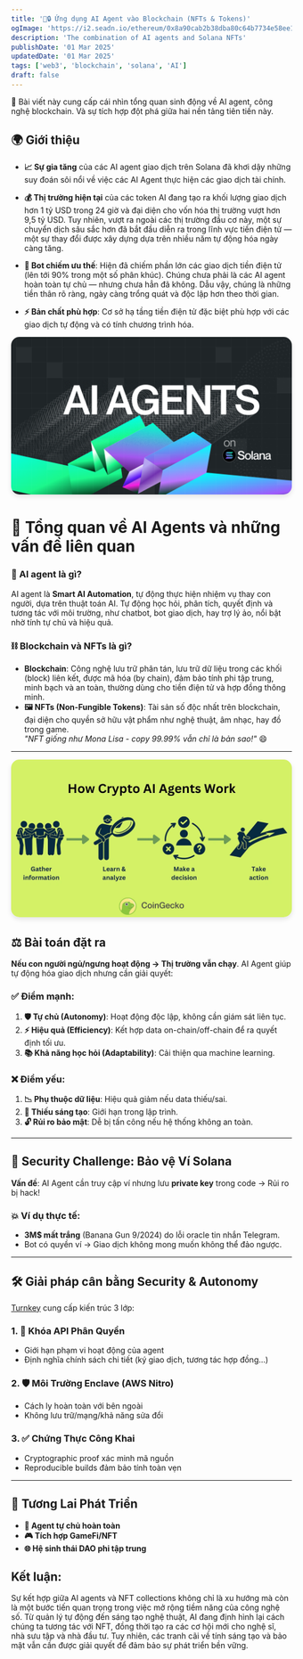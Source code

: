 ```yaml
---
title: '🤖🔒 Ứng dụng AI Agent vào Blockchain (NFTs & Tokens)'
ogImage: 'https://i2.seadn.io/ethereum/0x8a90cab2b38dba80c64b7734e58ee1db38b8992e/2e73bb28d2bc794b8a84fb538cd50e9b.png'
description: 'The combination of AI agents and Solana NFTs'
publishDate: '01 Mar 2025'
updatedDate: '01 Mar 2025'
tags: ['web3', 'blockchain', 'solana', 'AI']
draft: false
---
```


 🌟 Bài viết này cung cấp cái nhìn tổng quan sinh động về AI agent, công nghệ blockchain. Và sự tích hợp đột phá giữa hai nền tảng tiên tiến này.

## 🌍 Giới thiệu

- **📈 Sự gia tăng** của các AI agent giao dịch trên Solana đã khơi dậy những suy đoán sôi nổi về việc các AI Agent thực hiện các giao dịch tài chính.

- **💰 Thị trường hiện tại** của các token AI đang tạo ra khối lượng giao dịch hơn 1 tỷ USD trong 24 giờ và đại diện cho vốn hóa thị trường vượt hơn 9,5 tỷ USD. Tuy nhiên, vượt ra ngoài các thị trường đầu cơ này, một sự chuyển dịch sâu sắc hơn đã bắt đầu diễn ra trong lĩnh vực tiền điện tử — một sự thay đổi được xây dựng dựa trên nhiều năm tự động hóa ngày càng tăng.

- **🤖 Bot chiếm ưu thế**: Hiện đã chiếm phần lớn các giao dịch tiền điện tử (lên tới 90% trong một số phân khúc). Chúng chưa phải là các AI agent hoàn toàn tự chủ — nhưng chưa hẳn đã không. Dẫu vậy, chúng là những tiền thân rõ ràng, ngày càng trổng quát và độc lập hơn theo thời gian.

- **⚡ Bản chất phù hợp**: Cơ sở hạ tầng tiền điện tử đặc biệt phù hợp với các giao dịch tự động và có tính chương trình hóa.

![Header Image](header.png)

# 🤖 Tổng quan về AI Agents và những vấn đề liên quan

### 🤖 AI agent là gì?
AI agent là **Smart AI Automation**, tự động thực hiện nhiệm vụ thay con người, dựa trên thuật toán AI. Tự động học hỏi, phân tích, quyết định và tương tác với môi trường, như chatbot, bot giao dịch, hay trợ lý ảo, nổi bật nhờ tính tự chủ và hiệu quả.

### ⛓️ Blockchain và NFTs là gì?
- **Blockchain**: Công nghệ lưu trữ phân tán, lưu trữ dữ liệu trong các khối (block) liên kết, được mã hóa (by chain), đảm bảo tính phi tập trung, minh bạch và an toàn, thường dùng cho tiền điện tử và hợp đồng thông minh.  
- **🖼️ NFTs (Non-Fungible Tokens)**: Tài sản số độc nhất trên blockchain, đại diện cho quyền sở hữu vật phẩm như nghệ thuật, âm nhạc, hay đồ trong game.  
*"NFT giống như Mona Lisa - copy 99.99% vẫn chỉ là bản sao!"* 😄

---
![Ai agent Image](work-ai.png)

## ⚖️ Bài toán đặt ra

**Nếu con người ngủ/ngưng hoạt động → Thị trường vẫn chạy**. AI Agent giúp tự động hóa giao dịch nhưng cần giải quyết:

### ✅ Điểm mạnh:
1. **🛡️ Tự chủ (Autonomy)**: Hoạt động độc lập, không cần giám sát liên tục.  
2. **⚡ Hiệu quả (Efficiency)**: Kết hợp data on-chain/off-chain để ra quyết định tối ưu.  
3. **📚 Khả năng học hỏi (Adaptability)**: Cải thiện qua machine learning.  

### ❌ Điểm yếu:
1. **📉 Phụ thuộc dữ liệu**: Hiệu quả giảm nếu data thiếu/sai.  
2. **🎨 Thiếu sáng tạo**: Giới hạn trong lập trình.  
3. **🔓 Rủi ro bảo mật**: Dễ bị tấn công nếu hệ thống không an toàn.  

---

## 🔐 Security Challenge: Bảo vệ Ví Solana
**Vấn đề**: AI Agent cần truy cập ví nhưng lưu **private key** trong code → Rủi ro bị hack!  

### 💥 Ví dụ thực tế:
- **3M$ mất trắng** (Banana Gun 9/2024) do lỗi oracle tin nhắn Telegram.  
- Bot có quyền ví → Giao dịch không mong muốn không thể đảo ngược.  

---

## 🛠️ Giải pháp cân bằng Security & Autonomy
[Turnkey](https://www.turnkey.com/) cung cấp kiến trúc 3 lớp: 
### 1. 🔑 Khóa API Phân Quyền
- Giới hạn phạm vi hoạt động của agent  
- Định nghĩa chính sách chi tiết (ký giao dịch, tương tác hợp đồng...)  

### 2. 🛡️ Môi Trường Enclave (AWS Nitro)
- Cách ly hoàn toàn với bên ngoài  
- Không lưu trữ/mạng/khả năng sửa đổi  

### 3. ✅ Chứng Thực Công Khai
- Cryptographic proof xác minh mã nguồn  
- Reproducible builds đảm bảo tính toàn vẹn  

---

## 🚀 Tương Lai Phát Triển
- **🤖 Agent tự chủ hoàn toàn**  
- **🎮 Tích hợp GameFi/NFT**  
- **🌐 Hệ sinh thái DAO phi tập trung**  

## Kết luận: 
Sự kết hợp giữa AI agents và NFT collections không chỉ là xu hướng mà còn là một bước tiến quan trọng trong việc mở rộng tiềm năng của công nghệ số. Từ quản lý tự động đến sáng tạo nghệ thuật, AI đang định hình lại cách chúng ta tương tác với NFT, đồng thời tạo ra các cơ hội mới cho nghệ sĩ, nhà sưu tập và nhà đầu tư. Tuy nhiên, các tranh cãi về tính sáng tạo và bảo mật vẫn cần được giải quyết để đảm bảo sự phát triển bền vững.

<style>
img {
    border-radius: 15px;
    box-shadow: 0 4px 8px rgba(0,0,0,0.1);
}
blockquote {
    background: #f9f9f9;
    border-left: 4px solid #007bff;
    padding: 12px;
    font-style: italic;
}
</style>